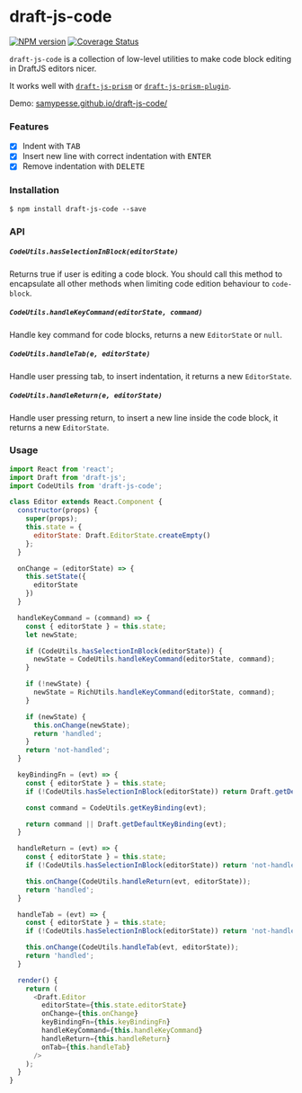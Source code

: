# draft-js-code

[![NPM version](https://badge.fury.io/js/draft-js-code.svg)](http://badge.fury.io/js/draft-js-code)
[![Coverage Status](https://coveralls.io/repos/github/SamyPesse/draft-js-code/badge.svg?branch=master)](https://coveralls.io/github/SamyPesse/draft-js-code?branch=master)

`draft-js-code` is a collection of low-level utilities to make code block editing in DraftJS editors nicer.

<!-- If you're using `draft-js-plugins`, check out the [`draft-js-code-plugin`](https://github.com/withspectrum/draft-js-code-plugin) wrapper around this library. -->

It works well with [`draft-js-prism`](https://github.com/SamyPesse/draft-js-prism) or [`draft-js-prism-plugin`](https://github.com/withspectrum/draft-js-prism-plugin).

Demo: [samypesse.github.io/draft-js-code/](http://samypesse.github.io/draft-js-code/)

### Features

- [x] Indent with <kbd>TAB</kbd>
- [x] Insert new line with correct indentation with <kbd>ENTER</kbd>
- [x] Remove indentation with <kbd>DELETE</kbd>

### Installation

```
$ npm install draft-js-code --save
```

### API

##### `CodeUtils.hasSelectionInBlock(editorState)`

Returns true if user is editing a code block. You should call this method to encapsulate all other methods when limiting code edition behaviour to `code-block`.

##### `CodeUtils.handleKeyCommand(editorState, command)`

Handle key command for code blocks, returns a new `EditorState` or `null`.

##### `CodeUtils.handleTab(e, editorState)`

Handle user pressing tab, to insert indentation, it returns a new `EditorState`.

##### `CodeUtils.handleReturn(e, editorState)`

Handle user pressing return, to insert a new line inside the code block, it returns a new `EditorState`.


### Usage

```js
import React from 'react';
import Draft from 'draft-js';
import CodeUtils from 'draft-js-code';

class Editor extends React.Component {
  constructor(props) {
    super(props);
    this.state = {
      editorState: Draft.EditorState.createEmpty()
    };
  }

  onChange = (editorState) => {
    this.setState({
      editorState
    })
  }

  handleKeyCommand = (command) => {
    const { editorState } = this.state;
    let newState;

    if (CodeUtils.hasSelectionInBlock(editorState)) {
      newState = CodeUtils.handleKeyCommand(editorState, command);
    }

    if (!newState) {
      newState = RichUtils.handleKeyCommand(editorState, command);
    }

    if (newState) {
      this.onChange(newState);
      return 'handled';
    }
    return 'not-handled';
  }

  keyBindingFn = (evt) => {
    const { editorState } = this.state;
    if (!CodeUtils.hasSelectionInBlock(editorState)) return Draft.getDefaultKeyBinding(evt);

    const command = CodeUtils.getKeyBinding(evt);

    return command || Draft.getDefaultKeyBinding(evt);
  }

  handleReturn = (evt) => {
    const { editorState } = this.state;
    if (!CodeUtils.hasSelectionInBlock(editorState)) return 'not-handled';

    this.onChange(CodeUtils.handleReturn(evt, editorState));
    return 'handled';
  }

  handleTab = (evt) => {
    const { editorState } = this.state;
    if (!CodeUtils.hasSelectionInBlock(editorState)) return 'not-handled';

    this.onChange(CodeUtils.handleTab(evt, editorState));
    return 'handled';
  }

  render() {
    return (
      <Draft.Editor
        editorState={this.state.editorState}
        onChange={this.onChange}
        keyBindingFn={this.keyBindingFn}
        handleKeyCommand={this.handleKeyCommand}
        handleReturn={this.handleReturn}
        onTab={this.handleTab}
      />
    );
  }
}
```
